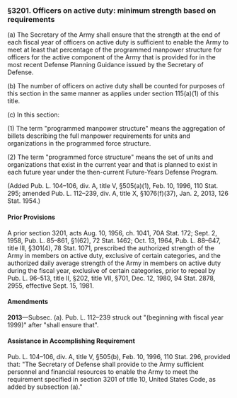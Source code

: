 ### §3201. Officers on active duty: minimum strength based on requirements ###

(a) The Secretary of the Army shall ensure that the strength at the end of each fiscal year of officers on active duty is sufficient to enable the Army to meet at least that percentage of the programmed manpower structure for officers for the active component of the Army that is provided for in the most recent Defense Planning Guidance issued by the Secretary of Defense.

(b) The number of officers on active duty shall be counted for purposes of this section in the same manner as applies under section 115(a)(1) of this title.

(c) In this section:

(1) The term "programmed manpower structure" means the aggregation of billets describing the full manpower requirements for units and organizations in the programmed force structure.

(2) The term "programmed force structure" means the set of units and organizations that exist in the current year and that is planned to exist in each future year under the then-current Future-Years Defense Program.

(Added Pub. L. 104–106, div. A, title V, §505(a)(1), Feb. 10, 1996, 110 Stat. 295; amended Pub. L. 112–239, div. A, title X, §1076(f)(37), Jan. 2, 2013, 126 Stat. 1954.)

#### Prior Provisions ####

A prior section 3201, acts Aug. 10, 1956, ch. 1041, 70A Stat. 172; Sept. 2, 1958, Pub. L. 85–861, §1(62), 72 Stat. 1462; Oct. 13, 1964, Pub. L. 88–647, title III, §301(4), 78 Stat. 1071, prescribed the authorized strength of the Army in members on active duty, exclusive of certain categories, and the authorized daily average strength of the Army in members on active duty during the fiscal year, exclusive of certain categories, prior to repeal by Pub. L. 96–513, title II, §202, title VII, §701, Dec. 12, 1980, 94 Stat. 2878, 2955, effective Sept. 15, 1981.

#### Amendments ####

**2013**—Subsec. (a). Pub. L. 112–239 struck out "(beginning with fiscal year 1999)" after "shall ensure that".

#### Assistance in Accomplishing Requirement ####

Pub. L. 104–106, div. A, title V, §505(b), Feb. 10, 1996, 110 Stat. 296, provided that: "The Secretary of Defense shall provide to the Army sufficient personnel and financial resources to enable the Army to meet the requirement specified in section 3201 of title 10, United States Code, as added by subsection (a)."
